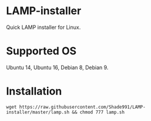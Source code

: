 # LAMP-installer
Quick LAMP installer for Linux.

# Supported OS
Ubuntu 14, Ubuntu 16, Debian 8, Debian 9.

# Installation
``` wget https://raw.githubusercontent.com/Shade991/LAMP-installer/master/lamp.sh && chmod 777 lamp.sh ```
